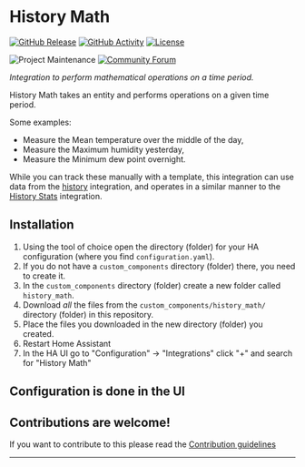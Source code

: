 # History Math

[![GitHub Release][releases-shield]][releases]
[![GitHub Activity][commits-shield]][commits]
[![License][license-shield]](LICENSE)

![Project Maintenance][maintenance-shield]
[![Community Forum][forum-shield]][forum]

_Integration to perform mathematical operations on a time period._

History Math takes an entity and performs operations on a given time period.

Some examples:
  - Measure the Mean temperature over the middle of the day,
  - Measure the Maximum humidity yesterday,
  - Measure the Minimum dew point overnight.

  While you can track these manually with a template, this integration can use data from the [history][history] integration,
  and operates in a similar manner to the [History Stats][history_stats] integration.

## Installation

1. Using the tool of choice open the directory (folder) for your HA configuration (where you find `configuration.yaml`).
1. If you do not have a `custom_components` directory (folder) there, you need to create it.
1. In the `custom_components` directory (folder) create a new folder called `history_math`.
1. Download _all_ the files from the `custom_components/history_math/` directory (folder) in this repository.
1. Place the files you downloaded in the new directory (folder) you created.
1. Restart Home Assistant
1. In the HA UI go to "Configuration" -> "Integrations" click "+" and search for "History Math"

## Configuration is done in the UI

<!---->

## Contributions are welcome!

If you want to contribute to this please read the [Contribution guidelines](CONTRIBUTING.md)

***
[history]: https://www.home-assistant.io/integrations/history
[history_stats]: https://www.home-assistant.io/integrations/history_stats
[commits-shield]: https://img.shields.io/github/commit-activity/y/sammiq/ha-history_math.svg?style=for-the-badge
[commits]: https://github.com/sammiq/ha-history_math/commits/main
[exampleimg]: example.png
[forum-shield]: https://img.shields.io/badge/community-forum-brightgreen.svg?style=for-the-badge
[forum]: https://community.home-assistant.io/
[license-shield]: https://img.shields.io/github/license/sammiq/ha-history_math.svg?style=for-the-badge
[maintenance-shield]: https://img.shields.io/badge/maintainer-%40sammiq-blue.svg?style=for-the-badge
[releases-shield]: https://img.shields.io/github/release/sammiq/ha-history_math.svg?style=for-the-badge
[releases]: https://github.com/sammiq/ha-history_math/releases
